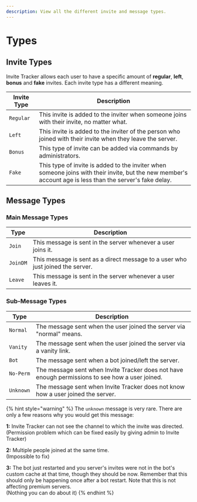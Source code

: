 ```yaml
---
description: View all the different invite and message types.
---
```


# Types

## Invite Types

Invite Tracker allows each user to have a specific amount of **regular**, **left**, **bonus** and **fake** invites. Each invite type has a different meaning.

| Invite Type | Description                                                                                                                                              |
| ----------- | -------------------------------------------------------------------------------------------------------------------------------------------------------- |
| `Regular`   | This invite is added to the inviter when someone joins with their invite, no matter what.                                                                |
| `Left`      | This invite is added to the inviter of the person who joined with their invite when they leave the server.                                               |
| `Bonus`     | This type of invite can be added via commands by administrators.                                                                                         |
| `Fake`      | This type of invite is added to the inviter when someone joins with their invite, but the new member's account age is less than the server's fake delay. |

## Message Types

### Main Message Types

| Type     | Description                                                                    |
| -------- | ------------------------------------------------------------------------------ |
| `Join`   | This message is sent in the server whenever a user joins it.                   |
| `JoinDM` | This message is sent as a direct message to a user who just joined the server. |
| `Leave`  | This message is sent in the server whenever a user leaves it.                  |

### Sub-Message Types

| Type      | Description                                                                                     |
| --------- | ----------------------------------------------------------------------------------------------- |
| `Normal`  | The message sent when the user joined the server via "normal" means.                            |
| `Vanity`  | The message sent when the user joined the server via a vanity link.                             |
| `Bot`     | The message sent when a bot joined/left the server.                                             |
| `No-Perm` | The message sent when Invite Tracker does not have enough permissions to see how a user joined. |
| `Unknown` | The message sent when Invite Tracker does not know how a user joined the server.                |

{% hint style="warning" %}
The `unknown` message is very rare. There are only a few reasons why you would get this message:

**1:** Invite Tracker can not see the channel to which the invite was directed.\
(Permission problem which can be fixed easily by giving admin to Invite Tracker)

**2:** Multiple people joined at the same time. \
(Impossible to fix)

**3:** The bot just restarted and you server's invites were not in the bot's custom cache at that time, though they should be now. Remember that this should only be happening once after a bot restart. Note that this is not affecting premium servers.\
(Nothing you can do about it)
{% endhint %}
